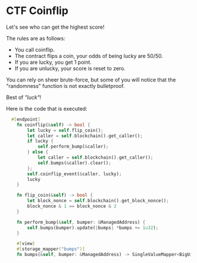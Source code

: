 # CTF Coinflip

Let's see who can get the highest score!

The rules are as follows:
- You call coinflip.
- The contract flips a coin, your odds of being lucky are 50/50.
- If you are lucky, you get 1 point.
- If you are unlucky, your score is reset to zero.

You can rely on sheer brute-force, but some of you will notice that the "randomness" function is not exactly bulletproof.

Best of _"luck"_!

Here is the code that is executed:
```Rust
  #[endpoint]
    fn coinflip(&self) -> bool {
        let lucky = self.flip_coin();
        let caller = self.blockchain().get_caller();
        if lucky {
            self.perform_bump(&caller);
        } else {
            let caller = self.blockchain().get_caller();
            self.bumps(&caller).clear();
        };
        self.coinflip_event(&caller, lucky);
        lucky
    }

    fn flip_coin(&self) -> bool {
        let block_nonce = self.blockchain().get_block_nonce();
        block_nonce & 1 == block_nonce & 2
    }

    fn perform_bump(&self, bumper: &ManagedAddress) {
        self.bumps(bumper).update(|bumps| *bumps += 1u32);
    }

    #[view]
    #[storage_mapper("bumps")]
    fn bumps(&self, bumper: &ManagedAddress) -> SingleValueMapper<BigUint>;
```